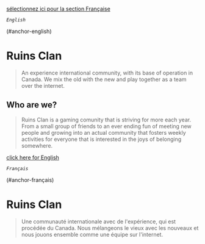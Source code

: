 [sélectionnez ici pour la section Française](#anchor-français)

*`English`*

(#anchor-english)

# Ruins Clan
> An experience international community, with its base of operation in Canada. We mix the old with the new and play together as a team over the internet. 

## Who are we?
> Ruins Clan is a gaming comunity that is striving for more each year. From a small group of friends to an ever ending fun of meeting new people and growing into an actual community that fosters weekly activities for everyone that is interested in the joys of belonging somewhere.

[click here for English](#anchor-english)

*`Français`*

(#anchor-français)

# Ruins Clan
> Une communauté internationale avec de l'expérience, qui est procédée du Canada. Nous mélangeons le vieux avec les nouveaux et nous jouons ensemble comme une équipe sur l'internet.

